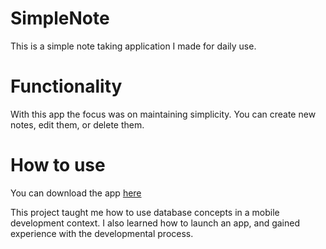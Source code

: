 # SimpleNote
This is a simple note taking application I made for daily use.

# Functionality
With this app the focus was on maintaining simplicity. You can create new
notes, edit them, or delete them.

# How to use
You can download the app [here](https://play.google.com/store/apps/details?id=com.simplenote.abdulazizfarah.firstapp)

This project taught me how to use database concepts in a mobile development context.
I also learned how to launch an app, and gained experience with the developmental process.
